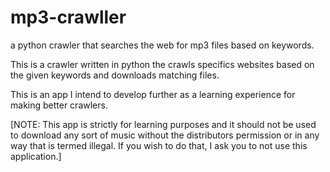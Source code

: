 mp3-crawller
============

a python crawler that searches the web for mp3 files based on keywords.

This is a crawler written in python the crawls specifics websites based 
on the given keywords and downloads matching files.

This is an app I intend to develop further as a learning experience for making 
better crawlers.


[NOTE: This app is strictly for learning purposes and it should not be used to
download any sort of music without the distributors permission or in any way that 
is termed illegal. If you wish to do that, I ask you to not use this application.]
